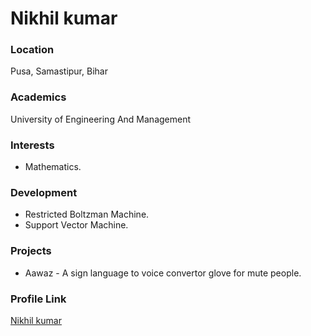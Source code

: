 # Nikhil kumar

### Location

Pusa, Samastipur, Bihar

### Academics

University of Engineering And Management

### Interests

- Mathematics.

### Development

- Restricted Boltzman Machine.
- Support Vector Machine.

### Projects

- Aawaz - A sign language to voice convertor glove for mute people.

### Profile Link

[Nikhil kumar](https://github.com/Nikhil743)
